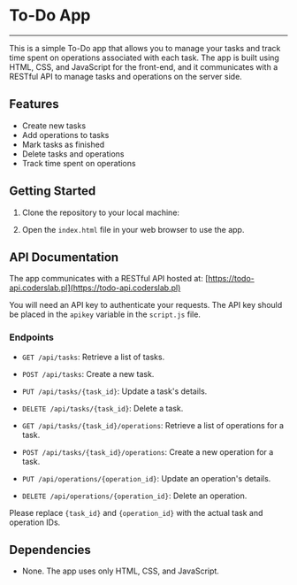 # To-Do App
***
This is a simple To-Do app that allows you to manage your tasks and track time spent on operations associated with each task. The app is built using HTML, CSS, and JavaScript for the front-end, and it communicates with a RESTful API to manage tasks and operations on the server side.

## Features

- Create new tasks
- Add operations to tasks
- Mark tasks as finished
- Delete tasks and operations
- Track time spent on operations

## Getting Started

1. Clone the repository to your local machine:


2. Open the `index.html` file in your web browser to use the app.

## API Documentation

The app communicates with a RESTful API hosted at: [https://todo-api.coderslab.pl](https://todo-api.coderslab.pl)

You will need an API key to authenticate your requests. The API key should be placed in the `apikey` variable in the `script.js` file.

### Endpoints

- `GET /api/tasks`: Retrieve a list of tasks.
- `POST /api/tasks`: Create a new task.
- `PUT /api/tasks/{task_id}`: Update a task's details.
- `DELETE /api/tasks/{task_id}`: Delete a task.

- `GET /api/tasks/{task_id}/operations`: Retrieve a list of operations for a task.
- `POST /api/tasks/{task_id}/operations`: Create a new operation for a task.
- `PUT /api/operations/{operation_id}`: Update an operation's details.
- `DELETE /api/operations/{operation_id}`: Delete an operation.

Please replace `{task_id}` and `{operation_id}` with the actual task and operation IDs.

## Dependencies

- None. The app uses only HTML, CSS, and JavaScript.


